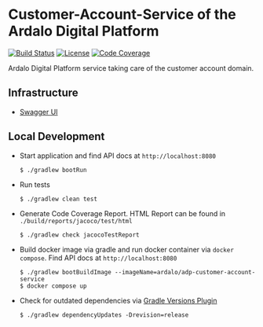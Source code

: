 # Customer-Account-Service of the Ardalo Digital Platform
[![Build Status](https://github.com/ardalo/adp-customer-account-service/actions/workflows/main.yml/badge.svg)](https://github.com/ardalo/adp-customer-account-service/actions/workflows/main.yml)
[![License](https://img.shields.io/github/license/ardalo/adp-customer-account-service)](https://github.com/ardalo/adp-customer-account-service/blob/main/LICENSE)
[![Code Coverage](https://sonarcloud.io/api/project_badges/measure?project=ardalo_adp-customer-account-service&metric=coverage)](https://sonarcloud.io/summary/new_code?id=ardalo_adp-customer-account-service)

Ardalo Digital Platform service taking care of the customer account domain.

## Infrastructure
* [Swagger UI](http://adp-customer-account-service.api.ardalo.com/)

## Local Development
* Start application and find API docs at `http://localhost:8080`
  ```console
  $ ./gradlew bootRun
  ```
* Run tests
  ```console
  $ ./gradlew clean test
  ```
* Generate Code Coverage Report. HTML Report can be found in `./build/reports/jacoco/test/html`
  ```console
  $ ./gradlew check jacocoTestReport
  ```
* Build docker image via gradle and run docker container via `docker compose`. Find API docs at `http://localhost:8080`
  ```console
  $ ./gradlew bootBuildImage --imageName=ardalo/adp-customer-account-service
  $ docker compose up
  ```
* Check for outdated dependencies via [Gradle Versions Plugin](https://github.com/ben-manes/gradle-versions-plugin)
  ```console
  $ ./gradlew dependencyUpdates -Drevision=release
  ```
